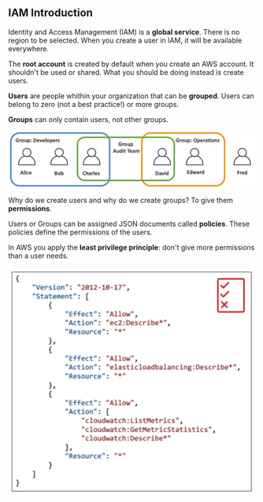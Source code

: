 ## IAM Introduction

Identity and Access Management (IAM) is a **global service**. There is no region to be selected. When you create a user in IAM, it will be available everywhere.

The **root account** is created by default when you create an AWS account. It shouldn't be used or shared. What you should be doing instead is create users.

**Users** are people whithin your organization that can be **grouped**. Users can belong to zero (not a best practice!) or more groups. 

**Groups** can only contain users, not other groups.

![IAM Users and Groups](../images/iam_users_and_groups.png)

Why do we create users and why do we create groups? To give them **permissions**.

Users or Groups can be assigned JSON documents called **policies**. These policies define the permissions of the users. 

In AWS you apply the **least privilege principle**: don't give more permissions than a user needs.

![IAM Policies](../images/iam_policies.png)

